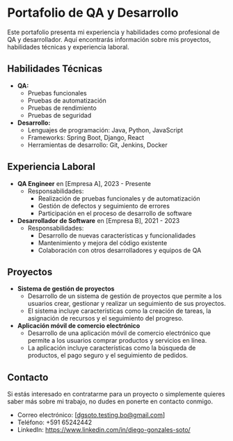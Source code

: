 # Portafolio de QA y Desarrollo

Este portafolio presenta mi experiencia y habilidades como profesional de QA y desarrollador. Aquí encontrarás información sobre mis
 proyectos, habilidades técnicas y experiencia laboral.

## Habilidades Técnicas

* **QA:**
    * Pruebas funcionales
    * Pruebas de automatización
    * Pruebas de rendimiento
    * Pruebas de seguridad
* **Desarrollo:**
    * Lenguajes de programación: Java, Python,
 JavaScript
    * Frameworks: Spring Boot, Django, React
    * Herramientas de desarrollo: Git, Jenkins, Docker

## Experiencia Laboral

* **QA Engineer** en [Empresa A], 2023 - Presente
    * Responsabilidades:
        * Realización de pruebas funcionales y de automatización
        * Gestión de defectos y seguimiento de errores
        * Participación en el proceso de desarrollo de software
* **Desarrollador de Software** en [Empresa B], 2021 - 2023
    * Responsabilidades:
        * Desarrollo de nuevas
 características y funcionalidades
        * Mantenimiento y mejora del código existente
        * Colaboración con otros desarrolladores y equipos de QA

## Proyectos

* **Sistema de gestión de proyectos**
    * Desarrollo de un sistema de gestión de proyectos que permite a los usuarios crear, gestionar y realizar un seguimiento de sus proyectos.
    * El sistema incluye características como la creación de tareas, la asignación de recursos y el seguimiento del progreso.
* **Aplicación móvil de comercio electrónico**
    * Desarrollo de una aplicación móvil de comercio electrónico que permite a los usuarios comprar productos y servicios en línea.
    * La aplicación incluye características como la búsqueda de productos, el pago seguro y el seguimiento de pedidos.

## Contacto

Si estás interesado en contratarme para un proyecto o simplemente quieres saber más sobre mi trabajo, no dudes en ponerte en contacto conmigo.

* Correo electrónico: [dgsoto.testing.bo@gmail.com]
* Teléfono: +591 65242442
* LinkedIn: https://www.linkedin.com/in/diego-gonzales-soto/

